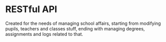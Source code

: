 # RESTful API
Created for the needs of managing school affairs, 
starting from 
modifying pupils, teachers and classes stuff, ending with managing degrees, 
assignments and logs related to that.
